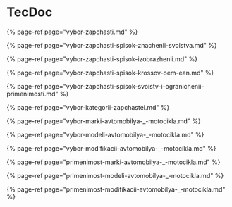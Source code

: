 # TecDoc

{% page-ref page="vybor-zapchasti.md" %}

{% page-ref page="vybor-zapchasti-spisok-znachenii-svoistva.md" %}

{% page-ref page="vybor-zapchasti-spisok-izobrazhenii.md" %}

{% page-ref page="vybor-zapchasti-spisok-krossov-oem-ean.md" %}

{% page-ref page="vybor-zapchasti-spisok-svoistv-i-ogranichenii-primenimosti.md" %}

{% page-ref page="vybor-kategorii-zapchastei.md" %}

{% page-ref page="vybor-marki-avtomobilya-\_-motocikla.md" %}

{% page-ref page="vybor-modeli-avtomobilya-\_-motocikla.md" %}

{% page-ref page="vybor-modifikacii-avtomobilya-\_-motocikla.md" %}

{% page-ref page="primenimost-marki-avtomobilya-\_-motocikla.md" %}

{% page-ref page="primenimost-modeli-avtomobilya-\_-motocikla.md" %}

{% page-ref page="primenimost-modifikacii-avtomobilya-\_-motocikla.md" %}

